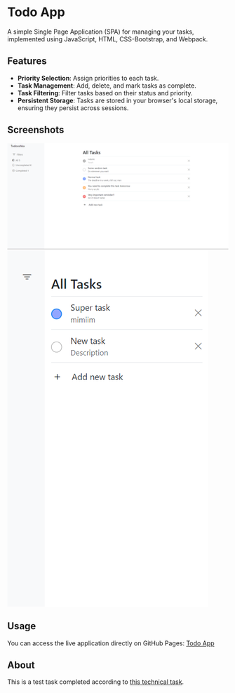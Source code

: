 # Todo App

A simple Single Page Application (SPA) for managing your tasks, implemented using JavaScript, HTML, CSS-Bootstrap, and Webpack.

## Features

- **Priority Selection**: Assign priorities to each task.
- **Task Management**: Add, delete, and mark tasks as complete.
- **Task Filtering**: Filter tasks based on their status and priority.
- **Persistent Storage**: Tasks are stored in your browser's local storage, ensuring they persist across sessions.

## Screenshots

![Todo App Screenshot](./screenshot.png)
![Todo App Screenshot](./screenshot1.png)

## Usage

You can access the live application directly on GitHub Pages: <a href="https://mkh1n.github.io/todo-app/">Todo App</a>

## About

This is a test task completed according to [this technical task](https://drive.google.com/file/u/0/d/17i3HWkCW8OdvmczEcE2p3q-ljU-2sAWz/view).


